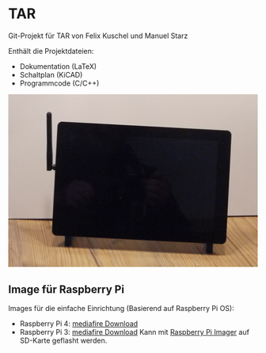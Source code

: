 # TAR
Git-Projekt für TAR von Felix Kuschel und Manuel Starz

Enthält die Projektdateien:
  -  Dokumentation (LaTeX)
  -  Schaltplan (KiCAD)
  -  Programmcode (C/C++)

![Bild der SHZ](doc/img/prototype_front.png "Bild der SHZ")

## Image für Raspberry Pi
Images für die einfache Einrichtung (Basierend auf Raspberry Pi OS):
 -  Raspberry Pi 4: [mediafire Download](https://www.mediafire.com/file/eujoh6s4thpg363/shz_rp4.img.gz/file)
 -  Raspberry Pi 3: [mediafire Download](https://www.mediafire.com/file/bc2o542na3rea7j/shz_rp3.img.gz/file)
Kann mit [Raspberry Pi Imager](https://www.raspberrypi.org/software/) auf SD-Karte geflasht werden.
